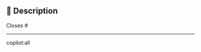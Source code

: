 <!--
Thanks for creating this pull request 🤗

Please make sure that the pull request is limited to one type (docs, feature, etc.) and keep it as small as possible. You can open multiple prs instead of opening a huge one.
-->

## 📑 Description

<!-- If this pull request closes an issue, please mention the issue number below 👇🏻 -->

Closes #<!-- Issue number here -->

<!-- For example, use Issue Number like => Closes #404 -->
<!-- Or, use Issue Url like => Closes https://github.com/OWNER/REPO/issues/404 -->

---

<!-- Don't change anything below this line -->
<!-- This section is reserved for Copilot for PRs -->
<!-- More information: https://githubnext.com/projects/copilot-for-pull-requests -->

copilot:all
